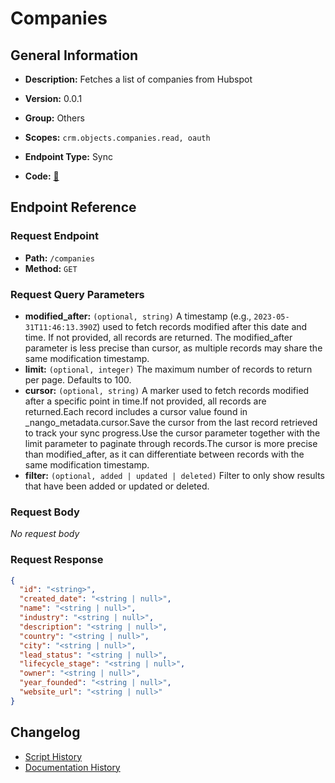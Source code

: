 # Companies

## General Information

- **Description:** Fetches a list of companies from Hubspot

- **Version:** 0.0.1
- **Group:** Others
- **Scopes:** `crm.objects.companies.read, oauth`
- **Endpoint Type:** Sync
- **Code:** [🔗](https://github.com/NangoHQ/integration-templates/tree/main/integrations/hubspot/syncs/companies.ts)


## Endpoint Reference

### Request Endpoint

- **Path:** `/companies`
- **Method:** `GET`

### Request Query Parameters

- **modified_after:** `(optional, string)` A timestamp (e.g., `2023-05-31T11:46:13.390Z`) used to fetch records modified after this date and time. If not provided, all records are returned. The modified_after parameter is less precise than cursor, as multiple records may share the same modification timestamp.
- **limit:** `(optional, integer)` The maximum number of records to return per page. Defaults to 100.
- **cursor:** `(optional, string)` A marker used to fetch records modified after a specific point in time.If not provided, all records are returned.Each record includes a cursor value found in _nango_metadata.cursor.Save the cursor from the last record retrieved to track your sync progress.Use the cursor parameter together with the limit parameter to paginate through records.The cursor is more precise than modified_after, as it can differentiate between records with the same modification timestamp.
- **filter:** `(optional, added | updated | deleted)` Filter to only show results that have been added or updated or deleted.

### Request Body

_No request body_

### Request Response

```json
{
  "id": "<string>",
  "created_date": "<string | null>",
  "name": "<string | null>",
  "industry": "<string | null>",
  "description": "<string | null>",
  "country": "<string | null>",
  "city": "<string | null>",
  "lead_status": "<string | null>",
  "lifecycle_stage": "<string | null>",
  "owner": "<string | null>",
  "year_founded": "<string | null>",
  "website_url": "<string | null>"
}
```

## Changelog

- [Script History](https://github.com/NangoHQ/integration-templates/commits/main/integrations/hubspot/syncs/companies.ts)
- [Documentation History](https://github.com/NangoHQ/integration-templates/commits/main/integrations/hubspot/syncs/companies.md)

<!-- END  GENERATED CONTENT -->

